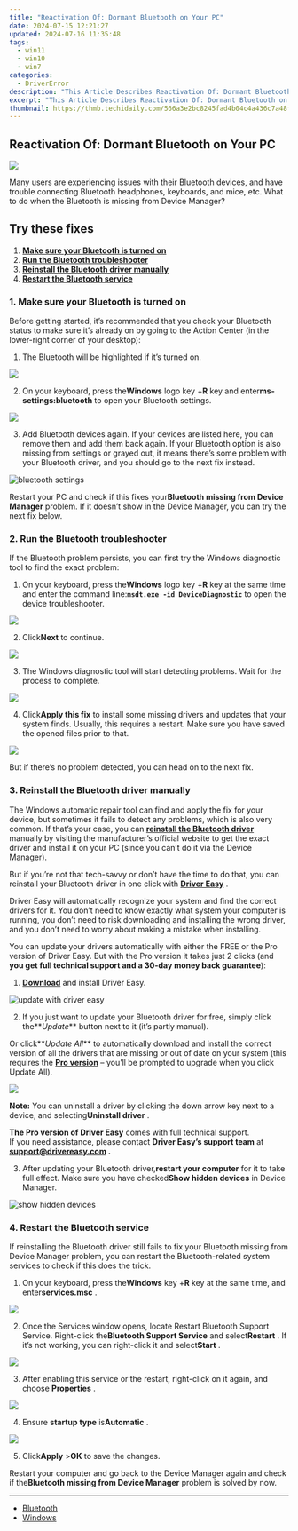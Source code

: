 ```yaml
---
title: "Reactivation Of: Dormant Bluetooth on Your PC"
date: 2024-07-15 12:21:27
updated: 2024-07-16 11:35:48
tags:
  - win11
  - win10
  - win7
categories:
  - DriverError
description: "This Article Describes Reactivation Of: Dormant Bluetooth on Your PC"
excerpt: "This Article Describes Reactivation Of: Dormant Bluetooth on Your PC"
thumbnail: https://thmb.techidaily.com/566a3e2bc8245fad4b04c4a436c7a48f60131ea01bc5aa8ad2d1b0ae91dc6763.jpg
---
```


## Reactivation Of: Dormant Bluetooth on Your PC

![](https://images.drivereasy.com/wp-content/uploads/2021/11/missing-driver.jpg)

 Many users are experiencing issues with their Bluetooth devices, and have trouble connecting Bluetooth headphones, keyboards, and mice, etc. What to do when the Bluetooth is missing from Device Manager?

## Try these fixes

1. **[Make sure your Bluetooth is turned on](https://modlily.sjv.io/aw92wr)**
2. **[Run the Bluetooth troubleshooter](https://exvist.pxf.io/dkpnky)**
3. **[Reinstall the Bluetooth driver manually](https://25home.pxf.io/vnbxnv)**
4. **[Restart the Bluetooth service](https://bluetties.sjv.io/lxv4pm)**

### 1\. Make sure your Bluetooth is turned on

 Before getting started, it’s recommended that you check your Bluetooth status to make sure it’s already on by going to the Action Center (in the lower-right corner of your desktop):

1) The Bluetooth will be highlighted if it’s turned on.

![](https://images.drivereasy.com/wp-content/uploads/2021/11/image-13.png)

 2) On your keyboard, press the**Windows** logo key +**R** key and enter**ms-settings:bluetooth** to open your Bluetooth settings.

![](https://images.drivereasy.com/wp-content/uploads/2021/11/image-14.png)

 3) Add Bluetooth devices again. If your devices are listed here, you can remove them and add them back again. If your Bluetooth option is also missing from settings or grayed out, it means there’s some problem with your Bluetooth driver, and you should go to the next fix instead.

![bluetooth settings](https://images.drivereasy.com/wp-content/uploads/2021/11/image-15-1200x938.png)

 Restart your PC and check if this fixes your**Bluetooth missing from Device Manager** problem. If it doesn’t show in the Device Manager, you can try the next fix below.

### 2\. Run the Bluetooth troubleshooter

 If the Bluetooth problem persists, you can first try the Windows diagnostic tool to find the exact problem:

 1) On your keyboard, press the**Windows** logo key +**R** key at the same time and enter the command line:**`msdt.exe -id DeviceDiagnostic`** to open the device troubleshooter.

![](https://images.drivereasy.com/wp-content/uploads/2021/11/image-17.png)

 2) Click**Next** to continue.

![](https://images.drivereasy.com/wp-content/uploads/2021/11/image-16.png)

 3) The Windows diagnostic tool will start detecting problems. Wait for the process to complete.

![](https://images.drivereasy.com/wp-content/uploads/2021/11/image-18-1200x934.png)

 4) Click**Apply this fix** to install some missing drivers and updates that your system finds. Usually, this requires a restart. Make sure you have saved the opened files prior to that.

![](https://images.drivereasy.com/wp-content/uploads/2021/11/image-19.png)

 But if there’s no problem detected, you can head on to the next fix.

### 3\. Reinstall the Bluetooth driver manually

 The Windows automatic repair tool can find and apply the fix for your device, but sometimes it fails to detect any problems, which is also very common. If that’s your case, you can **[reinstall the Bluetooth driver](https://tools.techidaily.com/drivereasy/download/)**  manually by visiting the manufacturer’s official website to get the exact driver and install it on your PC (since you can’t do it via the Device Manager).

 But if you’re not that tech-savvy or don’t have the time to do that, you can reinstall your Bluetooth driver in one click with **[Driver Easy](https://tools.techidaily.com/drivereasy/download/)**  .

 Driver Easy will automatically recognize your system and find the correct drivers for it. You don’t need to know exactly what system your computer is running, you don’t need to risk downloading and installing the wrong driver, and you don’t need to worry about making a mistake when installing.

 You can update your drivers automatically with either the FREE or the Pro version of Driver Easy. But with the Pro version it takes just 2 clicks (and   **you get full technical support and a 30-day money back guarantee**):

 1) **[Download](https://tools.techidaily.com/drivereasy/download/)**  and install Driver Easy.

![update with driver easy](https://images.drivereasy.com/wp-content/uploads/2021/11/image-20-1200x914.png)

 2) If you just want to update your Bluetooth driver for free, simply click the**_Update_** button next to it (it’s partly manual).

 Or click**_Update All_** to automatically download and install the correct version of all the drivers that are missing or out of date on your system (this requires the **[Pro version](https://tools.techidaily.com/drivereasy/download/)**  – you’ll be prompted to upgrade when you click Update All).

![](https://images.drivereasy.com/wp-content/uploads/2021/11/image-21-1200x914.png)

**Note:** You can uninstall a driver by clicking the down arrow key next to a device, and selecting**Uninstall driver** .

**The Pro version of Driver Easy** comes with full technical support.  
 If you need assistance, please contact **Driver Easy’s support team** at **[support@drivereasy.com](https://bellelily.pxf.io/m5azgm) .**

 3) After updating your Bluetooth driver,**restart your computer** for it to take full effect. Make sure you have checked**Show hidden devices** in Device Manager.

![show hidden devices](https://images.drivereasy.com/wp-content/uploads/2021/11/image-26-1200x890.png)

### 4\. Restart the Bluetooth service

 If reinstalling the Bluetooth driver still fails to fix your Bluetooth missing from Device Manager problem, you can restart the Bluetooth-related system services to check if this does the trick.

 1) On your keyboard, press the**Windows** key +**R** key at the same time, and enter**services.msc** .

![](https://images.drivereasy.com/wp-content/uploads/2021/11/image-22.png)

 2) Once the Services window opens, locate Restart Bluetooth Support Service. Right-click the**Bluetooth Support Service** and select**Restart** . If it’s not working, you can right-click it and select**Start** .

![](https://images.drivereasy.com/wp-content/uploads/2021/11/image-23-1200x856.png)

 3) After enabling this service or the restart, right-click on it again, and choose **Properties** .

![](https://images.drivereasy.com/wp-content/uploads/2021/11/image-24-1200x854.png)

 4) Ensure **startup type** is**Automatic** .

![](https://images.drivereasy.com/wp-content/uploads/2021/11/image-25.png)

 5) Click**Apply** \>**OK** to save the changes.

 Restart your computer and go back to the Device Manager again and check if the**Bluetooth missing from Device Manager** problem is solved by now.

---

* [Bluetooth](https://store.drivereasy.com/order/cart.php?PRODS=4731822&QTY=1&AFFILIATE=108875)
* [Windows](https://tools.techidaily.com/drivereasy/download/)

<ins class="adsbygoogle"
     style="display:block"
     data-ad-format="autorelaxed"
     data-ad-client="ca-pub-7571918770474297"
     data-ad-slot="1223367746"></ins>



<ins class="adsbygoogle"
     style="display:block"
     data-ad-client="ca-pub-7571918770474297"
     data-ad-slot="8358498916"
     data-ad-format="auto"
     data-full-width-responsive="true"></ins>
